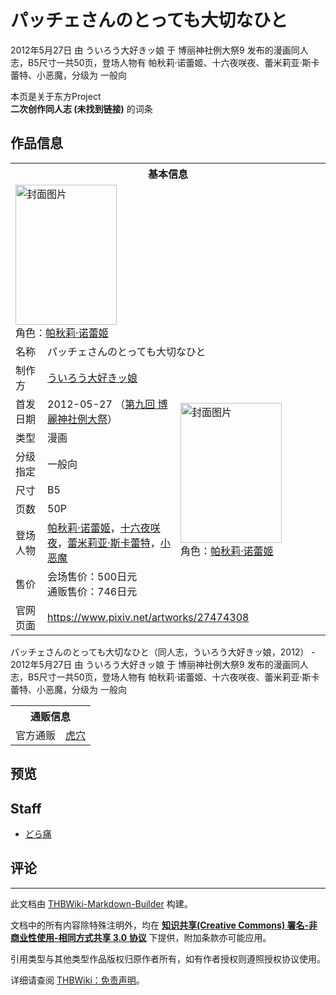 # パッチェさんのとっても大切なひと

<!-- source html: G:\repos\THBWiki-Markdown-Builder\THBWikiMarkdown\Temp\main\e\ee\ns0%3A%E3%83%91%E3%83%83%E3%83%81%E3%82%A7%E3%81%95%E3%82%93%E3%81%AE%E3%81%A8%E3%81%A3%E3%81%A6%E3%82%82%E5%A4%A7%E5%88%87%E3%81%AA%E3%81%B2%E3%81%A8.html -->

2012年5月27日 由 ういろう大好きッ娘 于 博丽神社例大祭9 发布的漫画同人志，B5尺寸一共50页，登场人物有 帕秋莉·诺蕾姬、十六夜咲夜、蕾米莉亚·斯卡蕾特、小恶魔，分级为 一般向

本页是关于东方Project  
 **二次创作同人志 (未找到链接)** 的词条

## 作品信息

<table><tbody><tr><th colspan="3">基本信息</th></tr><tr><td class="cover-artwork-mobile" colspan="2"><a href="./文件-パッチェさんのとっても大切なひと封面.jpg.md" class="image" title="封面图片"><img alt="封面图片" src="https://upload.thwiki.cc/thumb/8/85/%E3%83%91%E3%83%83%E3%83%81%E3%82%A7%E3%81%95%E3%82%93%E3%81%AE%E3%81%A8%E3%81%A3%E3%81%A6%E3%82%82%E5%A4%A7%E5%88%87%E3%81%AA%E3%81%B2%E3%81%A8%E5%B0%81%E9%9D%A2.jpg/162px-%E3%83%91%E3%83%83%E3%83%81%E3%82%A7%E3%81%95%E3%82%93%E3%81%AE%E3%81%A8%E3%81%A3%E3%81%A6%E3%82%82%E5%A4%A7%E5%88%87%E3%81%AA%E3%81%B2%E3%81%A8%E5%B0%81%E9%9D%A2.jpg" decoding="async" loading="lazy" width="162" height="224" srcset="https://upload.thwiki.cc/thumb/8/85/%E3%83%91%E3%83%83%E3%83%81%E3%82%A7%E3%81%95%E3%82%93%E3%81%AE%E3%81%A8%E3%81%A3%E3%81%A6%E3%82%82%E5%A4%A7%E5%88%87%E3%81%AA%E3%81%B2%E3%81%A8%E5%B0%81%E9%9D%A2.jpg/243px-%E3%83%91%E3%83%83%E3%83%81%E3%82%A7%E3%81%95%E3%82%93%E3%81%AE%E3%81%A8%E3%81%A3%E3%81%A6%E3%82%82%E5%A4%A7%E5%88%87%E3%81%AA%E3%81%B2%E3%81%A8%E5%B0%81%E9%9D%A2.jpg 1.5x, https://upload.thwiki.cc/thumb/8/85/%E3%83%91%E3%83%83%E3%83%81%E3%82%A7%E3%81%95%E3%82%93%E3%81%AE%E3%81%A8%E3%81%A3%E3%81%A6%E3%82%82%E5%A4%A7%E5%88%87%E3%81%AA%E3%81%B2%E3%81%A8%E5%B0%81%E9%9D%A2.jpg/324px-%E3%83%91%E3%83%83%E3%83%81%E3%82%A7%E3%81%95%E3%82%93%E3%81%AE%E3%81%A8%E3%81%A3%E3%81%A6%E3%82%82%E5%A4%A7%E5%88%87%E3%81%AA%E3%81%B2%E3%81%A8%E5%B0%81%E9%9D%A2.jpg 2x" data-file-width="764" data-file-height="1056"></a><div class="cover-char">角色：<a href="./帕秋莉·诺蕾姬.md" title="帕秋莉·诺蕾姬">帕秋莉·诺蕾姬</a></div></td>
</tr><tr><td class="label">名称</td><td colspan="2"> パッチェさんのとっても大切なひと </td></tr><tr><td class="label">制作方</td><td><a href="./ういろう大好きッ娘.md" title="ういろう大好きッ娘">ういろう大好きッ娘</a></td><td class="cover-artwork" rowspan="8" style="min-width:224px;"><a href="./文件-パッチェさんのとっても大切なひと封面.jpg.md" class="image" title="封面图片"><img alt="封面图片" src="https://upload.thwiki.cc/thumb/8/85/%E3%83%91%E3%83%83%E3%83%81%E3%82%A7%E3%81%95%E3%82%93%E3%81%AE%E3%81%A8%E3%81%A3%E3%81%A6%E3%82%82%E5%A4%A7%E5%88%87%E3%81%AA%E3%81%B2%E3%81%A8%E5%B0%81%E9%9D%A2.jpg/162px-%E3%83%91%E3%83%83%E3%83%81%E3%82%A7%E3%81%95%E3%82%93%E3%81%AE%E3%81%A8%E3%81%A3%E3%81%A6%E3%82%82%E5%A4%A7%E5%88%87%E3%81%AA%E3%81%B2%E3%81%A8%E5%B0%81%E9%9D%A2.jpg" decoding="async" loading="lazy" width="162" height="224" srcset="https://upload.thwiki.cc/thumb/8/85/%E3%83%91%E3%83%83%E3%83%81%E3%82%A7%E3%81%95%E3%82%93%E3%81%AE%E3%81%A8%E3%81%A3%E3%81%A6%E3%82%82%E5%A4%A7%E5%88%87%E3%81%AA%E3%81%B2%E3%81%A8%E5%B0%81%E9%9D%A2.jpg/243px-%E3%83%91%E3%83%83%E3%83%81%E3%82%A7%E3%81%95%E3%82%93%E3%81%AE%E3%81%A8%E3%81%A3%E3%81%A6%E3%82%82%E5%A4%A7%E5%88%87%E3%81%AA%E3%81%B2%E3%81%A8%E5%B0%81%E9%9D%A2.jpg 1.5x, https://upload.thwiki.cc/thumb/8/85/%E3%83%91%E3%83%83%E3%83%81%E3%82%A7%E3%81%95%E3%82%93%E3%81%AE%E3%81%A8%E3%81%A3%E3%81%A6%E3%82%82%E5%A4%A7%E5%88%87%E3%81%AA%E3%81%B2%E3%81%A8%E5%B0%81%E9%9D%A2.jpg/324px-%E3%83%91%E3%83%83%E3%83%81%E3%82%A7%E3%81%95%E3%82%93%E3%81%AE%E3%81%A8%E3%81%A3%E3%81%A6%E3%82%82%E5%A4%A7%E5%88%87%E3%81%AA%E3%81%B2%E3%81%A8%E5%B0%81%E9%9D%A2.jpg 2x" data-file-width="764" data-file-height="1056"></a><div class="cover-char">角色：<a href="./帕秋莉·诺蕾姬.md" title="帕秋莉·诺蕾姬">帕秋莉·诺蕾姬</a></div></td>
</tr><tr><td class="label">首发日期</td><td>2012-05-27&#160;（<a href="/展会作品列表?e=%E5%8D%9A%E4%B8%BD%E7%A5%9E%E7%A4%BE%E4%BE%8B%E5%A4%A7%E7%A5%AD%239">第九回 博麗神社例大祭</a>）</td></tr><tr><td class="label">类型</td><td>漫画</td></tr><tr><td class="label">分级指定</td><td>一般向</td></tr><tr><td class="label">尺寸</td><td>B5</td></tr><tr><td class="label">页数</td><td>50P</td></tr><tr><td class="label">登场人物</td><td><a href="./帕秋莉·诺蕾姬.md" title="帕秋莉·诺蕾姬">帕秋莉·诺蕾姬</a>，<a href="/%E5%8D%81%E5%85%AD%E5%A4%9C%E5%92%B2%E5%A4%9C" title="十六夜咲夜">十六夜咲夜</a>，<a href="./蕾米莉亚·斯卡蕾特.md" title="蕾米莉亚·斯卡蕾特">蕾米莉亚·斯卡蕾特</a>，<a href="./小恶魔.md" title="小恶魔">小恶魔</a></td></tr><tr><td class="label">售价</td><td>会场售价：500日元<br>通贩售价：746日元</td></tr>
<tr><td class="label">官网页面</td><td colspan="2"><a rel="nofollow" class="external free" href="https://www.pixiv.net/artworks/27474308">https://www.pixiv.net/artworks/27474308</a></td></tr></tbody></table>

パッチェさんのとっても大切なひと（同人志，ういろう大好きッ娘，2012） - 2012年5月27日 由 ういろう大好きッ娘 于 博丽神社例大祭9 发布的漫画同人志，B5尺寸一共50页，登场人物有 帕秋莉·诺蕾姬、十六夜咲夜、蕾米莉亚·斯卡蕾特、小恶魔，分级为 一般向

<table><tbody><tr><th colspan="3">通贩信息</th></tr><tr><td class="label">官方通贩</td><td colspan="2"><a rel="nofollow" class="external text" href="https://ec.toranoana.jp/tora_r/ec/item/040030048747">虎穴</a></td></tr></tbody></table>



## 预览

## Staff
- [どら痛](./どら痛.md)


## 评论




---

此文档由 [THBWiki-Markdown-Builder](https://github.com/Delsin-Yu/THBWiki-Markdown-Builder) 构建。

文档中的所有内容除特殊注明外，均在 [**知识共享(Creative Commons) 署名-非商业性使用-相同方式共享 3.0 协议**](https://creativecommons.org/licenses/by-sa/3.0/deed.zh-hans) 下提供，附加条款亦可能应用。

引用类型与其他类型作品版权归原作者所有，如有作者授权则遵照授权协议使用。

详细请查阅 [THBWiki：免责声明](https://thbwiki.cc/THBWiki:%E5%85%8D%E8%B4%A3%E5%A3%B0%E6%98%8E)。

